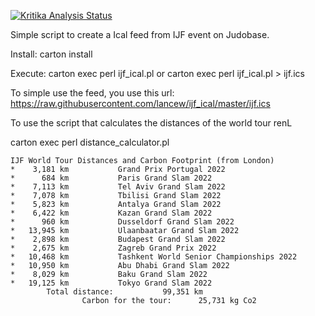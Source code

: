 [![Kritika Analysis Status](https://kritika.io/users/lancew/repos/9164114418542914/heads/master/status.svg)](https://kritika.io/users/lancew/repos/9164114418542914/heads/master/)

Simple script to create a Ical feed from IJF event on Judobase.

Install:
carton install

Execute:
carton exec perl ijf_ical.pl
or
carton exec perl ijf_ical.pl > ijf.ics

To simple use the feed, you use this url: https://raw.githubusercontent.com/lancew/ijf_ical/master/ijf.ics

To use the script that calculates the distances of the world tour renL

carton exec perl distance_calculator.pl

```
IJF World Tour Distances and Carbon Footprint (from London)
*    3,181 km           Grand Prix Portugal 2022
*      684 km           Paris Grand Slam 2022
*    7,113 km           Tel Aviv Grand Slam 2022
*    7,078 km           Tbilisi Grand Slam 2022
*    5,823 km           Antalya Grand Slam 2022
*    6,422 km           Kazan Grand Slam 2022
*      960 km           Dusseldorf Grand Slam 2022
*   13,945 km           Ulaanbaatar Grand Slam 2022
*    2,898 km           Budapest Grand Slam 2022
*    2,675 km           Zagreb Grand Prix 2022
*   10,468 km           Tashkent World Senior Championships 2022
*   10,950 km           Abu Dhabi Grand Slam 2022
*    8,029 km           Baku Grand Slam 2022
*   19,125 km           Tokyo Grand Slam 2022
        Total distance:           99,351 km
                Carbon for the tour:      25,731 kg Co2
```

